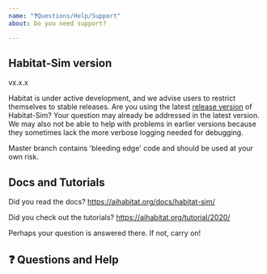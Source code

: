 ```yaml
---
name: "❓Questions/Help/Support"
about: Do you need support?

---
```


## Habitat-Sim version
vx.x.x

Habitat is under active development, and we advise users to restrict themselves to stable releases. Are you using the latest [release version](https://github.com/facebookresearch/habitat-sim/releases) of Habitat-Sim? Your question may already be addressed in the latest version. We may also not be able to help with problems in earlier versions because they sometimes lack the more verbose logging needed for debugging.

Master branch contains 'bleeding edge' code and should be used at your own risk.

## Docs and Tutorials
Did you read the docs? https://aihabitat.org/docs/habitat-sim/

Did you check out the tutorials? https://aihabitat.org/tutorial/2020/

Perhaps your question is answered there. If not, carry on!

## ❓ Questions and Help
